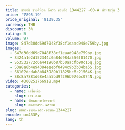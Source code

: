```yaml
---
title: ขายส่ง ขายดีที่สุด ล้อรถ ขอบล้อ 1344227 -00-A สําหรับรุ่น 3
price: '7895.19'
price_original: '8139.35'
currency: THB
discount: 3%
rating: 5
volume: 97
image: S47d30dd69d7048f38cf1eaad948e759by.jpg
images:
  - S47d30dd69d7048f38cf1eaad948e759by.jpg
  - S424a1e2d152344c0a84d984a556f0147D.jpg
  - S53532772c6a44190b87b50aacfb90c15q.jpg
  - S3a8a8b4e94384eeebf0494c9b3b34ba5S.jpg
  - S6102dcdab8b843989b11825bc6c21564K.jpg
  - S8c8a7881d68e4aa5bd9f296b976bc074N.jpg
video: 4000251766918.mp4
categories:
  - name: เครื่องมือ
    slug: เคร-องม
  - name: วัดและการวิเคราะห์
    slug: ดและการว-เคราะห
slug: ขายส-ขายด-อรถ-ขอบล-1344227
encode: om433Fy
lang: th
---
```

  